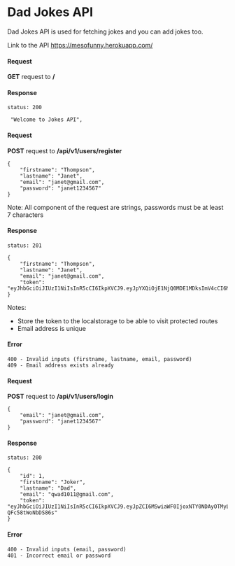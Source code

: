 # Dad Jokes API

Dad Jokes API is used for fetching jokes and you can add jokes too.

Link to the API https://mesofunny.herokuapp.com/

#### Request

**GET** request to **/**

#### Response

```
status: 200
```

```
 "Welcome to Jokes API",
```

#### Request

**POST** request to **/api/v1/users/register**

```
{
	"firstname": "Thompson",
	"lastname": "Janet",
	"email": "janet@gmail.com",
	"password": "janet1234567"
}
```

Note: All component of the request are strings, passwords must be at least 7 characters

#### Response

```
status: 201
```

```
{
    "firstname": "Thompson",
    "lastname": "Janet",
    "email": "janet@gmail.com",
    "token": "eyJhbGciOiJIUzI1NiIsInR5cCI6IkpXVCJ9.eyJpYXQiOjE1NjQ0MDE1MDksImV4cCI6MTU2NDQ4NzkwOX0.hJeAXAu83L5RP2oZ5COSlrTWHoppDim3GnQ48KReey8"
}
```

Notes:

- Store the token to the localstorage to be able to visit protected routes
- Email address is unique

#### Error

```
400 - Invalid inputs (firstname, lastname, email, password)
409 - Email address exists already
```

#### Request

**POST** request to **/api/v1/users/login**

```
{
	"email": "janet@gmail.com",
	"password": "janet1234567"
}
```

#### Response

```
status: 200
```

```
{
    "id": 1,
    "firstname": "Joker",
    "lastname": "Dad",
    "email": "qwad1011@gmail.com",
    "token": "eyJhbGciOiJIUzI1NiIsInR5cCI6IkpXVCJ9.eyJpZCI6MSwiaWF0IjoxNTY0NDAyOTMyLCJleHAiOjE1NjQ0ODkzMzJ9.Tyta2pOdh3_2Y2_A6Dh9934_XHS-QFc58tWoNbDS86s"
}
```

#### Error

```
400 - Invalid inputs (email, password)
401 - Incorrect email or password
```

